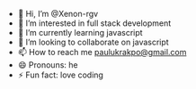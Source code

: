 - 👋 Hi, I’m @Xenon-rgv
- 👀 I’m interested in full stack development 
- 🌱 I’m currently learning javascript 
- 💞️ I’m looking to collaborate on javascript 
- 📫 How to reach me paulukrakpo@gmail.com 
- 😄 Pronouns: he
- ⚡ Fun fact: love coding

<!---
Xenon-rgv/Xenon-rgv is a ✨ special ✨ repository because its `README.md` (this file) appears on your GitHub profile.
You can click the Preview link to take a look at your changes.
--->
